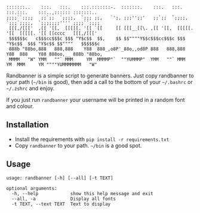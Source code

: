 ```
:::::::..    :::.   :::.    :::.:::::::-.  :::::::.    :::.   :::.    :::.:::.    :::..,:::::: :::::::..   
;;;;``;;;;   ;;`;;  `;;;;,  `;;; ;;,   `';, ;;;'';;'   ;;`;;  `;;;;,  `;;;`;;;;,  `;;;;;;;'''' ;;;;``;;;;  
 [[[,/[[['  ,[[ '[[,  [[[[[. '[[ `[[     [[ [[[__[[\. ,[[ '[[,  [[[[[. '[[  [[[[[. '[[ [[cccc   [[[,/[[['  
 $$$$$$c   c$$$cc$$$c $$$ "Y$c$$  $$,    $$ $$""""Y$$c$$$cc$$$c $$$ "Y$c$$  $$$ "Y$c$$ $$""""   $$$$$$c    
 888b "88bo,888   888,888    Y88  888_,o8P'_88o,,od8P 888   888,888    Y88  888    Y88 888oo,__ 888b "88bo,
 MMMM   "W" YMM   ""` MMM     YM  MMMMP"`  ""YUMMMP"  YMM   ""` MMM     YM  MMM     YM """"YUMMMMMMM   "W" 
```

Randbanner is a simple script to generate banners. Just copy randbanner to your path (`~/bin` is good), then add a call to the bottom of your `~/.bashrc` or `~/.zshrc` and enjoy.

If you just run `randbanner` your username will be printed in a random font and colour.

## Installation
* Install the requirements with `pip install -r requirements.txt`
* Copy `randbanner` to your path. `~/bin` is a good spot.

## Usage
```
usage: randbanner [-h] [--all] [-t TEXT]

optional arguments:
  -h, --help            show this help message and exit
  --all, -a             Display all fonts
  -t TEXT, --text TEXT  Text to display
```
